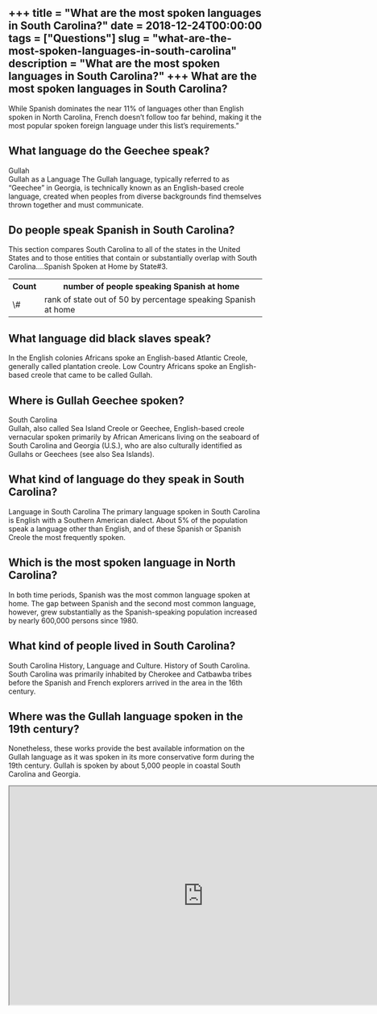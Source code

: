 +++
title = "What are the most spoken languages in South Carolina?"
date = 2018-12-24T00:00:00
tags = ["Questions"]
slug = "what-are-the-most-spoken-languages-in-south-carolina"
description = "What are the most spoken languages in South Carolina?"
+++
What are the most spoken languages in South Carolina?
-----------------------------------------------------

While Spanish dominates the near 11% of languages other than English spoken in North Carolina, French doesn’t follow too far behind, making it the most popular spoken foreign language under this list’s requirements.”

What language do the Geechee speak?
-----------------------------------

Gullah  
Gullah as a Language The Gullah language, typically referred to as “Geechee” in Georgia, is technically known as an English-based creole language, created when peoples from diverse backgrounds find themselves thrown together and must communicate.

Do people speak Spanish in South Carolina?
------------------------------------------

This section compares South Carolina to all of the states in the United States and to those entities that contain or substantially overlap with South Carolina….Spanish Spoken at Home by State#3.

<table><tr><th>Count</th><th>number of people speaking Spanish at home</th></tr><tr><td>\#</td><td>rank of state out of 50 by percentage speaking Spanish at home</td></tr></table>

What language did black slaves speak?
-------------------------------------

In the English colonies Africans spoke an English-based Atlantic Creole, generally called plantation creole. Low Country Africans spoke an English-based creole that came to be called Gullah.

Where is Gullah Geechee spoken?
-------------------------------

South Carolina  
Gullah, also called Sea Island Creole or Geechee, English-based creole vernacular spoken primarily by African Americans living on the seaboard of South Carolina and Georgia (U.S.), who are also culturally identified as Gullahs or Geechees (see also Sea Islands).

What kind of language do they speak in South Carolina?
------------------------------------------------------

Language in South Carolina The primary language spoken in South Carolina is English with a Southern American dialect. About 5% of the population speak a language other than English, and of these Spanish or Spanish Creole the most frequently spoken.

Which is the most spoken language in North Carolina?
----------------------------------------------------

In both time periods, Spanish was the most common language spoken at home. The gap between Spanish and the second most common language, however, grew substantially as the Spanish-speaking population increased by nearly 600,000 persons since 1980.

What kind of people lived in South Carolina?
--------------------------------------------

South Carolina History, Language and Culture. History of South Carolina. South Carolina was primarily inhabited by Cherokee and Catbawba tribes before the Spanish and French explorers arrived in the area in the 16th century.

Where was the Gullah language spoken in the 19th century?
---------------------------------------------------------

Nonetheless, these works provide the best available information on the Gullah language as it was spoken in its more conservative form during the 19th century. Gullah is spoken by about 5,000 people in coastal South Carolina and Georgia.

<iframe allow="accelerometer; autoplay; clipboard-write; encrypted-media; gyroscope; picture-in-picture" allowfullscreen="" class="__youtube_prefs__  epyt-is-override  no-lazyload" data-no-lazy="1" data-origheight="433" data-origwidth="770" data-skipgform_ajax_framebjll="" height="433" id="_ytid_18576" loading="lazy" src="https://www.youtube.com/embed/iCd5W4gwJsI?enablejsapi=1&autoplay=0&cc_load_policy=0&cc_lang_pref=&iv_load_policy=1&loop=0&modestbranding=0&rel=1&fs=1&playsinline=0&autohide=2&theme=dark&color=red&controls=1&" title="YouTube player" width="770"></iframe>